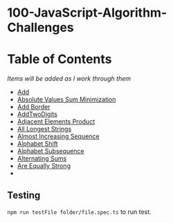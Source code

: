 # 100-JavaScript-Algorithm-Challenges

# Table of Contents

*Items will be added as I work through them*

- [Add](./add/README.md)
- [Absolute Values Sum Minimization](./absoluteValuesSumMinization/README.md)
- [Add Border](./addBorder/README.md)
- [AddTwoDigits](./addTwoDigits/README.md)
- [Adjacent Elements Product](./adjacentElementsProduct/README.md)
- [All Longest Strings](./allLongestStrings/README.md)
- [Almost Increasing Sequence](./almostIncreasingSequence/README.md)
- [Alphabet Shift](./alphabeticShift/README.md)
- [Alphabet Subsequence](./alphabetSubSequence/README.md)
- [Alternating Sums](./alternatingSums/README.md)
- [Are Equally Strong](./areEquallyStrong/README.md)
- []()


## Testing

`npm run testFile folder/file.spec.ts` to run test.